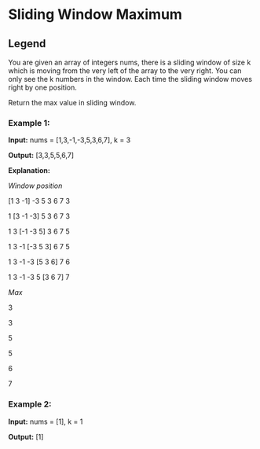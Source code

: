 # Sliding Window Maximum
## Legend

You are given an array of integers nums, there is a sliding window of size k which is moving from the very left of the array to the very right. You can only see the k numbers in the window. Each time the sliding window moves right by one position.

Return the max value in sliding window.

### Example 1:

**Input:** nums = [1,3,-1,-3,5,3,6,7], k = 3

**Output:** [3,3,5,5,6,7]

**Explanation:**

*Window position*                
          
[1  3  -1] -3  5  3  6  7          3

1 [3  -1  -3] 5  3  6  7       3

1  3 [-1  -3  5] 3  6  7       5

1  3  -1 [-3  5  3] 6  7       5

1  3  -1  -3 [5  3  6] 7       6

1  3  -1  -3  5 [3  6  7]      7

*Max*

3

3

5

5

6

7

### Example 2:

**Input:** nums = [1], k = 1

**Output:** [1]
